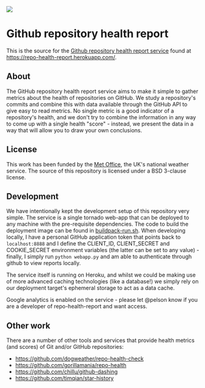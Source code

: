 ![](https://repo-health-report.herokuapp.com/static/img/heart.png)

# Github repository health report

This is the source for the [Github repository health report service](https://repo-health-report.herokuapp.com/) found at https://repo-health-report.herokuapp.com/.

## About

The GitHub repository health report service aims to make it simple to gather metrics about the health of repositories on GitHub.
We study a repository's commits and combine this with data available through the GitHub API to give easy to read metrics.
No single metric is a good indicator of a repository's health, and we don't try to combine the information in any way to come up with a single health "score" -
instead, we present the data in a way that will allow you to draw your own conclusions.

## License

This work has been funded by the [Met Office](https://www.metoffice.gov.uk/), the UK's national weather service.
The source of this repository is licensed under a BSD 3-clause license.

## Development

We have intentionally kept the development setup of this repository very simple.
The service is a single tornado web-app that can be deployed to any machine with the pre-requisite dependencies.
The code to build the deployment image can be found in [buildpack-run.sh](https://github.com/pelson/repo-health-report/blob/master/buildpack-run.sh).
When developing locally, I have a personal GitHub application token that points back to ```localhost:8888``` and I define the CLIENT_ID, CLIENT_SECRET and COOKIE_SECRET environment
variables (the latter can be set to any value) - finally, I simply run ``python webapp.py`` and am able to authenticate through github to view reports locally.

The service itself is running on Heroku, and whilst we could be making use of more advanced caching technologies (like a database!) we
simply rely on our deployment target's ephemeral storage to act as a data cache.

Google analytics is enabled on the service - please let @pelson know if you are a developer of repo-health-report and want access.

## Other work

There are a number of other tools and services that provide health metrics (and scores) of Git and/or GitHub repositories:

 * https://github.com/dogweather/repo-health-check
 * https://github.com/gorillamania/repo-health
 * https://github.com/chillu/github-dashing
 * https://github.com/timqian/star-history
